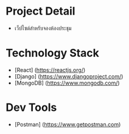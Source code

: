 # Project Detail
 - เว็ปไซต์สำหรับจองห้องประชุม
# Technology Stack
 - [React] (https://reactjs.org/)
 - [Django] (https://www.djangoproject.com/)
 - [MongoDB] (https://www.mongodb.com/)
# Dev Tools
 - [Postman] (https://www.getpostman.com)
